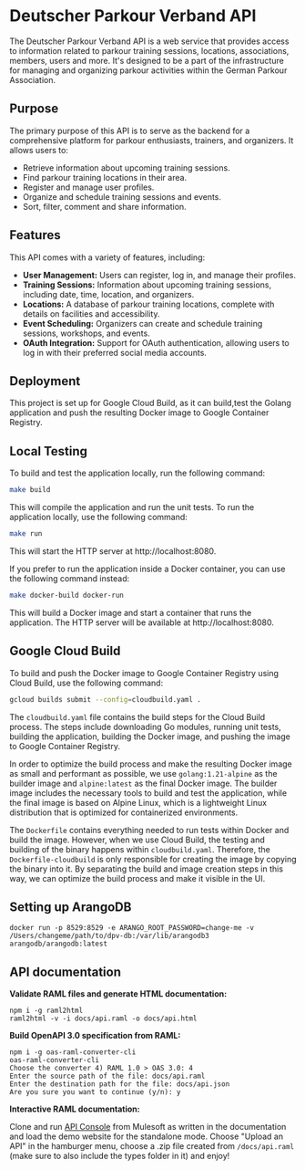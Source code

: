 # Deutscher Parkour Verband API

The Deutscher Parkour Verband API is a web service that provides access to information related to parkour training
sessions, locations, associations, members, users and more. It's designed to be a part of the infrastructure for
managing and organizing parkour activities within the German Parkour Association.

## Purpose

The primary purpose of this API is to serve as the backend for a comprehensive platform for parkour enthusiasts,
trainers, and organizers. It allows users to:

- Retrieve information about upcoming training sessions.
- Find parkour training locations in their area.
- Register and manage user profiles.
- Organize and schedule training sessions and events.
- Sort, filter, comment and share information.

## Features

This API comes with a variety of features, including:

- **User Management:** Users can register, log in, and manage their profiles.
- **Training Sessions:** Information about upcoming training sessions, including date, time, location, and organizers.
- **Locations:** A database of parkour training locations, complete with details on facilities and accessibility.
- **Event Scheduling:** Organizers can create and schedule training sessions, workshops, and events.
- **OAuth Integration:** Support for OAuth authentication, allowing users to log in with their preferred social media accounts.

## Deployment
This project is set up for Google Cloud Build, as it can build,test the Golang application and push the
resulting Docker image to Google Container Registry.

## Local Testing
To build and test the application locally, run the following command:

```sh
make build
```
This will compile the application and run the unit tests. To run the application locally, use the following command:
```sh
make run
```
This will start the HTTP server at http://localhost:8080.

If you prefer to run the application inside a Docker container, you can use the following command instead:
```sh
make docker-build docker-run
```
This will build a Docker image and start a container that runs the application. The HTTP server will be available
at http://localhost:8080.

## Google Cloud Build
To build and push the Docker image to Google Container Registry using Cloud Build, use the following command:
```sh
gcloud builds submit --config=cloudbuild.yaml .
```
The `cloudbuild.yaml` file contains the build steps for the Cloud Build process. The steps include downloading
Go modules, running unit tests, building the application, building the Docker image, and pushing the image to
Google Container Registry.

In order to optimize the build process and make the resulting Docker image as small and performant as possible,
we use `golang:1.21-alpine` as the builder image and `alpine:latest` as the final Docker image. The builder
image includes the necessary tools to build and test the application, while the final image is based on Alpine
Linux, which is a lightweight Linux distribution that is optimized for containerized environments.

The `Dockerfile` contains everything needed to run tests within Docker and build the image. However, when we use
Cloud Build, the testing and building of the binary happens within `cloudbuild.yaml`. Therefore, the
`Dockerfile-cloudbuild` is only responsible for creating the image by copying the binary into it. By separating
the build and image creation steps in this way, we can optimize the build process and make it visible in the UI.

## Setting up ArangoDB

    docker run -p 8529:8529 -e ARANGO_ROOT_PASSWORD=change-me -v /Users/changeme/path/to/dpv-db:/var/lib/arangodb3 arangodb/arangodb:latest

## API documentation

**Validate RAML files and generate HTML documentation:**

    npm i -g raml2html
    raml2html -v -i docs/api.raml -o docs/api.html

**Build OpenAPI 3.0 specification from RAML:**

    npm i -g oas-raml-converter-cli
    oas-raml-converter-cli
    Choose the converter 4) RAML 1.0 > OAS 3.0: 4
    Enter the source path of the file: docs/api.raml
    Enter the destination path for the file: docs/api.json
    Are you sure you want to continue (y/n): y

**Interactive RAML documentation:**

Clone and run [API Console](https://github.com/mulesoft/api-console) from Mulesoft as written in the documentation
and load the demo website for the standalone mode. Choose "Upload an API" in the hamburger menu, choose a .zip file
created from `/docs/api.raml` (make sure to also include the types folder in it) and enjoy!